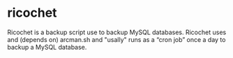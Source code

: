 # ricochet
Ricochet is a backup script use to backup MySQL databases. Ricochet uses and (depends on) arcman.sh and "usally" runs as a “cron job” once a day to backup a MySQL database.